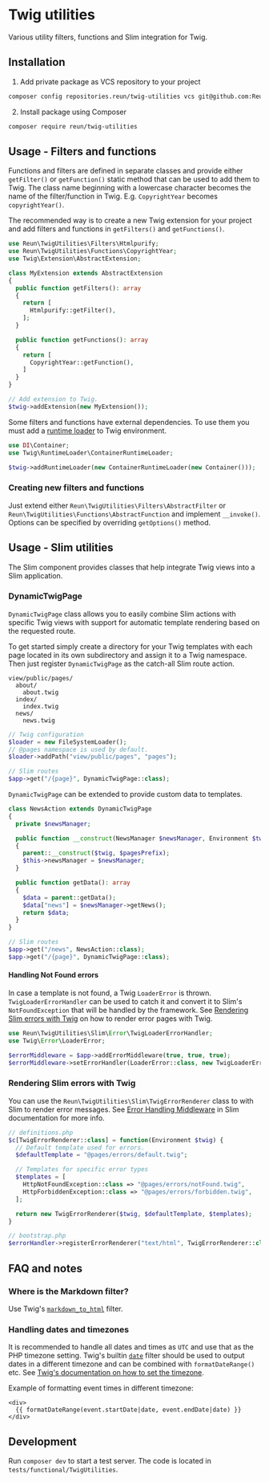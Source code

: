 # Twig utilities

Various utility filters, functions and Slim integration for Twig.

## Installation

1. Add private package as VCS repository to your project

```sh
composer config repositories.reun/twig-utilities vcs git@github.com:Reun-Media/twig-utilities.git
```

2. Install package using Composer

```sh
composer require reun/twig-utilities
```

## Usage - Filters and functions

Functions and filters are defined in separate classes and provide either
`getFilter()` or `getFunction()` static method that can be used to add them to
Twig. The class name beginning with a lowercase character becomes the name of
the filter/function in Twig. E.g. `CopyrightYear` becomes `copyrightYear()`.

The recommended way is to create a new Twig extension for your project and add
filters and functions in `getFilters()` and `getFunctions()`.

```php
use Reun\TwigUtilities\Filters\Htmlpurify;
use Reun\TwigUtilities\Functions\CopyrightYear;
use Twig\Extension\AbstractExtension;

class MyExtension extends AbstractExtension
{
  public function getFilters(): array
  {
    return [
      Htmlpurify::getFilter(),
    ];
  }

  public function getFunctions(): array
  {
    return [
      CopyrightYear::getFunction(),
    ]
  }
}

// Add extension to Twig.
$twig->addExtension(new MyExtension());
```

Some filters and functions have external dependencies. To use them you must add
a [runtime loader](https://twig.symfony.com/doc/3.x/advanced.html#definition-vs-runtime)
to Twig environment.

```php
use DI\Container;
use Twig\RuntimeLoader\ContainerRuntimeLoader;

$twig->addRuntimeLoader(new ContainerRuntimeLoader(new Container()));
```

### Creating new filters and functions

Just extend either `Reun\TwigUtilities\Filters\AbstractFilter` or
`Reun\TwigUtilities\Functions\AbstractFunction` and implement `__invoke()`.
Options can be specified by overriding `getOptions()` method.

## Usage - Slim utilities

The Slim component provides classes that help integrate Twig views into a Slim
application.

### DynamicTwigPage

`DynamicTwigPage` class allows you to easily combine Slim actions with specific
Twig views with support for automatic template rendering based on the requested
route.

To get started simply create a directory for your Twig templates with each page
located in its own subdirectory and assign it to a Twig namespace. Then just
register `DynamicTwigPage` as the catch-all Slim route action.

```
view/public/pages/
  about/
    about.twig
  index/
    index.twig
  news/
    news.twig
```

```php
// Twig configuration
$loader = new FileSystemLoader();
// @pages namespace is used by default.
$loader->addPath("view/public/pages", "pages");
```

```php
// Slim routes
$app->get("/{page}", DynamicTwigPage::class);
```

`DynamicTwigPage` can be extended to provide custom data to templates.

```php
class NewsAction extends DynamicTwigPage
{
  private $newsManager;

  public function __construct(NewsManager $newsManager, Environment $twig, string $pagesPrefix = "@pages")
  {
    parent::__construct($twig, $pagesPrefix);
    $this->newsManager = $newsManager;
  }

  public function getData(): array
  {
    $data = parent::getData();
    $data["news"] = $newsManager->getNews();
    return $data;
  }
}
```

```php
// Slim routes
$app->get("/news", NewsAction::class);
$app->get("/{page}", DynamicTwigPage::class);
```

#### Handling Not Found errors

In case a template is not found, a Twig `LoaderError` is thrown.
`TwigLoaderErrorHandler` can be used to catch it and convert it to Slim's
`NotFoundException` that will be handled by the framework. See [Rendering Slim
errors with Twig](#rendering-slim-errors-with-twig) on how to render error pages
with Twig.

```php
use Reun\TwigUtilities\Slim\Error\TwigLoaderErrorHandler;
use Twig\Error\LoaderError;

$errorMiddleware = $app->addErrorMiddleware(true, true, true);
$errorMiddleware->setErrorHandler(LoaderError::class, new TwigLoaderErrorHandler());
```

### Rendering Slim errors with Twig

You can use the `Reun\TwigUtilities\Slim\TwigErrorRenderer` class to with Slim
to render error messages. See [Error Handling Middleware](http://www.slimframework.com/docs/v4/middleware/error-handling.html) in Slim documentation for more info.

```php
// definitions.php
$c[TwigErrorRenderer::class] = function(Environment $twig) {
  // Default template used for errors.
  $defaultTemplate = "@pages/errors/default.twig";

  // Templates for specific error types
  $templates = [
    HttpNotFoundException::class => "@pages/errors/notFound.twig",
    HttpForbiddenException::class => "@pages/errors/forbidden.twig",
  ];

  return new TwigErrorRenderer($twig, $defaultTemplate, $templates);
}

// bootstrap.php
$errorHandler->registerErrorRenderer("text/html", TwigErrorRenderer::class)
```

## FAQ and notes

### Where is the Markdown filter?

Use Twig's [`markdown_to_html`](https://twig.symfony.com/doc/2.x/filters/markdown_to_html.html) filter.

### Handling dates and timezones

It is recommended to handle all dates and times as `UTC` and use that as the PHP
timezone setting. Twig's builtin [`date`](https://twig.symfony.com/doc/3.x/filters/date.html)
filter should be used to output dates in a different timezone and can be
combined with `formatDateRange()` etc. See
[Twig's documentation on how to set the timezone](https://twig.symfony.com/doc/3.x/filters/date.html#timezone).

Example of formatting event times in different timezone:

```twig
<div>
  {{ formatDateRange(event.startDate|date, event.endDate|date) }}
</div>
```

## Development

Run `composer dev` to start a test server. The code is located in
`tests/functional/TwigUtilities`.
